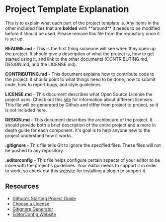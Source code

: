 # Project Template Explanation

This is to explain what each part of the project template is. Any items in the other included files that are **bolded** with \*\*around\*\* it needs to be modified before it should be used. Please remove this file from the repository once it is set up. 

**README.md** - This is the first thing someone will see when they open up the project. It should give a description of what the project is, how to get started using it, and link to the other documents (CONTRIBUTING.md, DESIGN.md, and the LICENSE.md).

**CONTRIBUTING.md** - This document explains how to contribute code to the project. It should point to what things need to be done, how to submit code, how to report bugs, and style guidelines. 

**LICENSE.md** - This document describes what Open Source License the project uses. Check out this [site][Choose License] for information about different licenses. This file will be generated by Github and differ from project to project, so it is not included here.

**DESIGN.md** - This document describes the architecure of the project. It should provide both a brief description of the entire project and a more in depth guide for each component. It's goal is to help anyone new to the project understand how it works. 

**.gitignore** - This file tells Git to ignore the specified files. These files will not be pushed to any repository. 

**.editorconfig** - This file helps configure certain aspects of your editor to be inline with the project's guidelines. Your editor needs to support it in order to work, so check out this [website][EditorConfig] for installing a plugin to support it.

## Resources 

- [Github's Starting Project Guide](https://opensource.guide/starting-a-project/#launching-your-own-open-source-project)
- [Choose a License][Choose License]
- [Gitignore Generator](https://www.gitignore.io/)
- [EditorConfig Website][EditorConfig]

[Choose License]: https://choosealicense.com/
[EditorConfig]: http://editorconfig.org/

